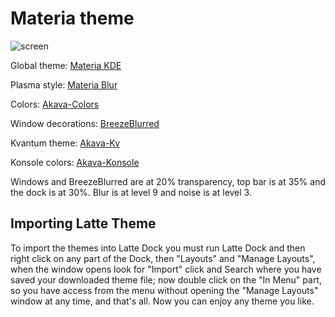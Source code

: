 # Materia theme

![screen](screen1.png)

Global theme: [Materia KDE](https://github.com/PapirusDevelopmentTeam/materia-kde)

Plasma style: [Materia Blur](https://github.com/PapirusDevelopmentTeam/materia-kde)

Colors: [Akava-Colors](https://github.com/Akava-Design/Akava-Colors)

Window decorations: [BreezeBlurred](https://github.com/alex47/BreezeBlurred)

Kvantum theme: [Akava-Kv](https://github.com/Akava-Design/Akava-Kv)

Konsole colors: [Akava-Konsole](https://github.com/Akava-Design/Akava-Konsole)

Windows and BreezeBlurred are at 20% transparency, top bar is at 35% and the dock is at 30%. Blur is at level 9 and noise is at level 3.

## Importing Latte Theme

To import the themes into Latte Dock you must run Latte Dock and then right click on any part of the Dock, then "Layouts" and "Manage Layouts", when the window opens look for "Import" click and Search where you have saved your downloaded theme file; now double click on the "In Menu" part, so you have access from the menu without opening the "Manage Layouts" window at any time, and that's all. Now you can enjoy any theme you like.
